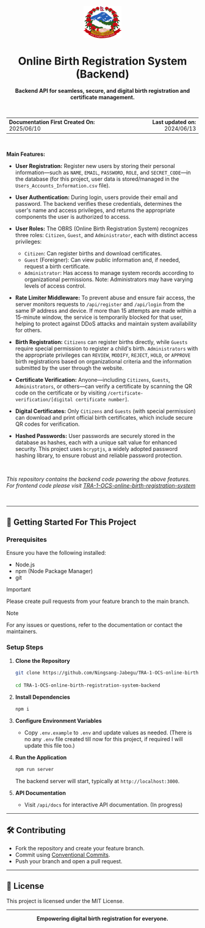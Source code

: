 <p align="center">
    <img src="https://github.com/Ningsang-Jabegu/TRA-1-OCS-online-birth-registration-system/blob/main/src/assets/photoUsed/Coat_Of_Arms_Logo.png?raw=true" alt="Coat of Arms Logo" width="100" style="height:auto;">
</p>

<h1 align="center">Online Birth Registration System (Backend)</h1>

<p align="center"><b>Backend API for seamless, secure, and digital birth registration and certificate management.</b></p>

<br>

<table width="100%">
  <tr>
    <td align="left"><b>Documentation First Created On:</b> 2025/06/10</td>
    <td align="right"><b>Last updated on:</b> 2024/06/13</td>
  </tr>
</table>

<br>

**Main Features:**

- **User Registration:** Register new users by storing their personal information—such as `NAME`, `EMAIL`, `PASSWORD`, `ROLE`, and `SECRET_CODE`—in the database (for this project, user data is stored/managed in the `Users_Accounts_Information.csv` file).

- **User Authentication:** During login, users provide their email and password. The backend verifies these credentials, determines the user's name and access privileges, and returns the appropriate components the user is authorized to access.

- **User Roles:** The OBRS (Online Birth Registration System) recognizes three roles: `Citizen`, `Guest`, and `Administrator`, each with distinct access privileges:

  - `Citizen`: Can register births and download certificates.
  - `Guest` (Foreigner): Can view public information and, if needed, request a birth certificate.
  - `Administrator`: Has access to manage system records according to organizational permissions. Note: Administrators may have varying levels of access control.

- **Rate Limiter Middleware:** To prevent abuse and ensure fair access, the server monitors requests to `/api/register` and `/api/login` from the same IP address and device. If more than 15 attempts are made within a 15-minute window, the service is temporarily blocked for that user, helping to protect against DDoS attacks and maintain system availability for others.

- **Birth Registration:** `Citizens` can register births directly, while `Guests` require special permission to register a child's birth. `Administrators` with the appropriate privileges can `REVIEW`, `MODIFY`, `REJECT`, `HOLD`, or `APPROVE` birth registrations based on organizational criteria and the information submitted by the user through the website.

- **Certificate Verification:** Anyone—including `Citizens`, `Guests`, `Administrators`, or others—can verify a certificate by scanning the QR code on the certificate or by visiting `/certificate-verification/[digital certificate number]`.

- **Digital Certificates:** Only `Citizens` and `Guests` (with special permission) can download and print official birth certificates, which include secure QR codes for verification.

- **Hashed Passwords:** User passwords are securely stored in the database as hashes, each with a unique salt value for enhanced security. This project uses `bcryptjs`, a widely adopted password hashing library, to ensure robust and reliable password protection.

<br>

_This repository contains the backend code powering the above features. For frontend code please visit [TRA-1-OCS-online-birth-registration-system](https://github.com/Ningsang-Jabegu/TRA-1-OCS-online-birth-registration-system.git)_

<br>

---

## 🚀 Getting Started For This Project

### Prerequisites

Ensure you have the following installed:

- Node.js
- npm (Node Package Manager)
- git

> [!IMPORTANT]
> Please create pull requests from your feature branch to the main branch.

> [!NOTE]
> For any issues or questions, refer to the documentation or contact the maintainers.

### Setup Steps

1. **Clone the Repository**

   ```bash
   git clone https://github.com/Ningsang-Jabegu/TRA-1-OCS-online-birth-registration-system-BackEnd.git

   cd TRA-1-OCS-online-birth-registration-system-backend
   ```

2. **Install Dependencies**

   ```bash
   npm i
   ```

3. **Configure Environment Variables**

   - Copy `.env.example` to `.env` and update values as needed. (There is no any `.env` file created till now for this project, if required I will update this file too.)

4. **Run the Application**

   ```bash
   npm run server
   ```

   The backend server will start, typically at `http://localhost:3000`.

5. **API Documentation**

   - Visit `/api/docs` for interactive API documentation. (In progress)

---

## 🛠️ Contributing

- Fork the repository and create your feature branch.
- Commit using [Conventional Commits](https://www.conventionalcommits.org/en/v1.0.0/).
- Push your branch and open a pull request.

---

## 📄 License

This project is licensed under the MIT License.

---

<p align="center"><b>Empowering digital birth registration for everyone.</b></p>
